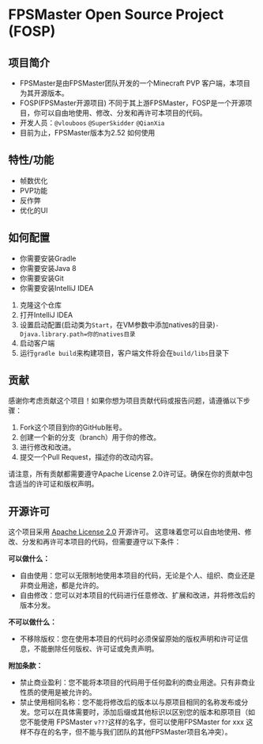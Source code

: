 # FPSMaster Open Source Project (FOSP)
## 项目简介
* FPSMaster是由FPSMaster团队开发的一个Minecraft PVP 客户端，本项目为其开源版本。
* FOSP(FPSMaster开源项目) 不同于其上游FPSMaster，FOSP是一个开源项目，你可以自由地使用、修改、分发和再许可本项目的代码。
* 开发人员：`@vlouboos` `@SuperSkidder` `@QianXia`
* 目前为止，FPSMaster版本为2.52
如何使用
## 特性/功能
* 帧数优化
* PVP功能
* 反作弊
* 优化的UI
## 如何配置
* 你需要安装Gradle
* 你需要安装Java 8
* 你需要安装Git
* 你需要安装IntelliJ IDEA
1. 克隆这个仓库
2. 打开IntelliJ IDEA
3. 设置启动配置(启动类为`Start`，在VM参数中添加natives的目录)`-Djava.library.path=你的natives目录`
4. 启动客户端
5. 运行`gradle build`来构建项目，客户端文件将会在`build/libs`目录下

## 贡献

感谢你考虑贡献这个项目！如果你想为项目贡献代码或报告问题，请遵循以下步骤：

1. Fork这个项目到你的GitHub账号。
2. 创建一个新的分支（branch）用于你的修改。
3. 进行修改和改进。
4. 提交一个Pull Request，描述你的改动内容。

请注意，所有贡献都需要遵守Apache License 2.0许可证。确保在你的贡献中包含适当的许可证和版权声明。

## 开源许可

这个项目采用 [Apache License 2.0](https://www.apache.org/licenses/LICENSE-2.0) 开源许可。
这意味着您可以自由地使用、修改、分发和再许可本项目的代码，但需要遵守以下条件：

**可以做什么：**
- 自由使用：您可以无限制地使用本项目的代码，无论是个人、组织、商业还是非商业用途，都是允许的。
- 自由修改：您可以对本项目的代码进行任意修改、扩展和改进，并将修改后的版本分发。

**不可以做什么：**
- 不移除版权：您在使用本项目的代码时必须保留原始的版权声明和许可证信息，不能删除任何版权、许可证或免责声明。

**附加条款：**
- 禁止商业盈利：您不能将本项目的代码用于任何盈利的商业用途。只有非商业性质的使用是被允许的。
- 禁止使用相同名称：您不能将修改后的版本以与原项目相同的名称发布或分发。您可以在具体需要时，添加后缀或其他标识以区别您的版本和原项目（如您不能使用 FPSMaster `v???`这样的名字，但可以使用FPSMaster for xxx 这样不存在的名字，但不能与我们团队的其他FPSMaster项目名冲突）。
